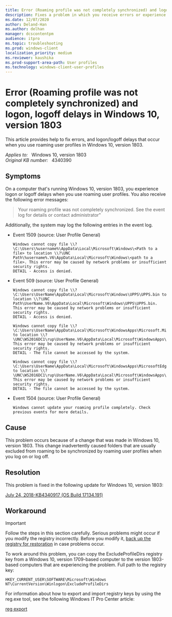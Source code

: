 ```yaml
---
title: Error (Roaming profile was not completely synchronized) and logon, logoff delays in Windows 10, version 1803
description: Fixes a problem in which you receive errors or experience logon/logoff delays when you use roaming user profiles.
ms.date: 12/07/2020
author: Deland-Han
ms.author: delhan
manager: dcscontentpm
audience: itpro
ms.topic: troubleshooting
ms.prod: windows-client
localization_priority: medium
ms.reviewer: kaushika
ms.prod-support-area-path: User profiles
ms.technology: windows-client-user-profiles
---
```

# Error (Roaming profile was not completely synchronized) and logon, logoff delays in Windows 10, version 1803

This article provides help to fix errors, and logon/logoff delays that occur when you use roaming user profiles in Windows 10, version 1803.

_Applies to:_ &nbsp; Windows 10, version 1803  
_Original KB number:_ &nbsp; 4340390

## Symptoms

On a computer that's running Windows 10, version 1803, you experience logon or logoff delays when you use roaming user profiles. You also receive the following error messages:

> Your roaming profile was not completely synchronized. See the event log for details or contact administrator"

Additionally, the system may log the following entries in the event log.

- Event 1509 (source: User Profile General)

    ```output
    Windows cannot copy file \\?\C:\Users\%username%\AppData\Local\Microsoft\Windows\<Path to a file> to location \\?\UNC Path\%username%.V6\AppData\Local\Microsoft\Windows\<path to a file>. This error may be caused by network problems or insufficient security rights.  
    DETAIL - Access is denied.
    ```

- Event 509 (source: User Profile General)

    ```output
    Windows cannot copy file \\?\C:\Users\UserName\AppData\Local\Microsoft\Windows\UPPS\UPPS.bin to location \\?\UNC Path\UserName.V6\AppData\Local\Microsoft\Windows\UPPS\UPPS.bin. This error may be caused by network problems or insufficient security rights.  
    DETAIL - Access is denied.

    Windows cannot copy file \\?\C:\Users\UserName\AppData\Local\Microsoft\WindowsApps\Microsoft.MicrosoftEdge_8wekyb3d8bbwe\MicrosoftEdge.exe to location \\?\UNC\WS2016DC1\rup\UserName.V6\AppData\Local\Microsoft\WindowsApps\Microsoft.MicrosoftEdge_8wekyb3d8bbwe\MicrosoftEdge.exe. This error may be caused by network problems or insufficient security rights.  
    DETAIL - The file cannot be accessed by the system.

    Windows cannot copy file \\?\C:\Users\UserName\AppData\Local\Microsoft\WindowsApps\MicrosoftEdge.exe to location \\?\UNC\WS2016DC1\rup\UserName.V6\AppData\Local\Microsoft\WindowsApps\MicrosoftEdge.exe. This error may be caused by network problems or insufficient security rights.  
    DETAIL - The file cannot be accessed by the system.
    ```

- Event 1504 (source: User Profile General)

     ```output
     Windows cannot update your roaming profile completely. Check previous events for more details.
     ```

## Cause

This problem occurs because of a change that was made in Windows 10, version 1803. This change inadvertently caused folders that are usually excluded from roaming to be synchronized by roaming user profiles when you log on or log off.

## Resolution

This problem is fixed in the following update for Windows 10, version 1803:

[July 24, 2018-KB4340917 (OS Build 17134.191)](https://support.microsoft.com/help/4340917)

## Workaround

> [!IMPORTANT]
> Follow the steps in this section carefully. Serious problems might occur if you modify the registry incorrectly. Before you modify it, [back up the registry for restoration](https://support.microsoft.com/help/322756) in case problems occur.

To work around this problem, you can copy the ExcludeProfileDirs registry key from a Windows 10, version 1709-based computer to the version 1803-based computers that are experiencing the problem. Full path to the registry key:

`HKEY_CURRENT_USER\SOFTWARE\Microsoft\Windows NT\CurrentVersion\Winlogon\ExcludeProfileDirs`

For information about how to export and import registry keys by using the reg.exe tool, see the following Windows IT Pro Center article:

[reg export](/windows-server/administration/windows-commands/reg-export)
